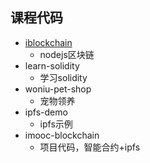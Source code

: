## 课程代码



* [iblockchain](https://github.com/shengxinjing/iblockchain)
  * nodejs区块链  
* learn-solidity    
  * 学习solidity
* woniu-pet-shop
  * 宠物领养
* ipfs-demo     
  * ipfs示例    
* imooc-blockchain
  * 项目代码，智能合约+ipfs
